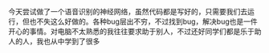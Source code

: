 ​		今天尝试做了一个语音识别的神经网络，虽然代码都是写好的，只需要我们去运行，但也不失这么好做的。各种bug层出不穷，不过找到bug，解决bug也是一件开心的事情。对电脑不太熟悉的我往往要求助于别人，不过还好同学们都是乐于助人的人，我也从中学到了很多